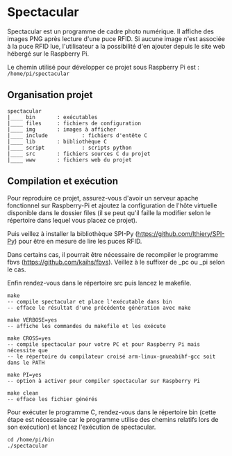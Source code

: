 # Spectacular

Spectacular est un programme de cadre photo numérique. Il affiche des images PNG après lecture d'une puce RFID. Si aucune image n'est associée à la puce RFID lue, l'utilisateur a la possibilité d'en ajouter depuis le site web hébergé sur le Raspberry Pi.

Le chemin utilisé pour développer ce projet sous Raspberry Pi est : `/home/pi/spectacular`

## Organisation projet

```
spectacular
|____ bin		: exécutables
|____ files		: fichiers de configuration
|____ img		: images à afficher
|____ include           : fichiers d'entête C
|____ lib		: bibliothèque C
|____ script            : scripts python
|____ src		: fichiers sources C du projet
|____ www		: fichiers web du projet
```

## Compilation et exécution

Pour reproduire ce projet, assurez-vous d'avoir un serveur apache fonctionnel sur Raspberry-Pi et ajoutez la configuration de l'hôte virtuelle disponible dans le dossier files (il se peut qu'il faille la modifier selon le répertoire dans lequel vous placez ce projet).

Puis veillez à installer la bibliothèque SPI-Py (https://github.com/lthiery/SPI-Py) pour être en mesure de lire les puces RFID.

Dans certains cas, il pourrait être nécessaire de recompiler le programme fbvs (https://github.com/kaihs/fbvs). Veillez à le suffixer de _pc ou _pi selon le cas.

Enfin rendez-vous dans le répertoire src puis lancez le makefile.
```
make
-- compile spectacular et place l'exécutable dans bin
-- efface le résultat d'une précédente génération avec make

make VERBOSE=yes
-- affiche les commandes du makefile et les exécute

make CROSS=yes
-- compile spectacular pour votre PC et pour Raspberry Pi mais nécessite que
-- le répertoire du compilateur croisé arm-linux-gnueabihf-gcc soit dans le PATH

make PI=yes
-- option à activer pour compiler spectacular sur Raspberry Pi

make clean
-- efface les fichier générés 
```

Pour exécuter le programme C, rendez-vous dans le répertoire bin (cette étape est nécessaire car le programme utilise des chemins relatifs lors de son exécution) et lancez l'exécution de spectacular.
```
cd /home/pi/bin
./spectacular
```
